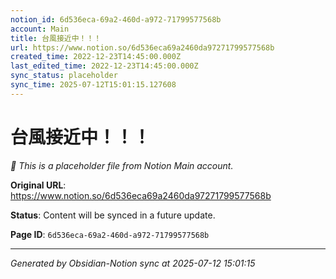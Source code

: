 ```yaml
---
notion_id: 6d536eca-69a2-460d-a972-71799577568b
account: Main
title: 台風接近中！！！
url: https://www.notion.so/6d536eca69a2460da97271799577568b
created_time: 2022-12-23T14:45:00.000Z
last_edited_time: 2022-12-23T14:45:00.000Z
sync_status: placeholder
sync_time: 2025-07-12T15:01:15.127608
---
```


# 台風接近中！！！

*🔄 This is a placeholder file from Notion Main account.*

**Original URL**: https://www.notion.so/6d536eca69a2460da97271799577568b

**Status**: Content will be synced in a future update.

**Page ID**: `6d536eca-69a2-460d-a972-71799577568b`

---

*Generated by Obsidian-Notion sync at 2025-07-12 15:01:15*
